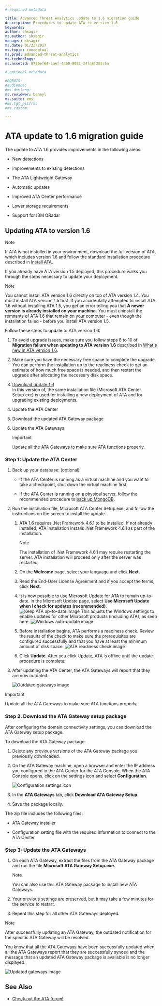 ```yaml
---
# required metadata

title: Advanced Threat Analytics update to 1.6 migration guide
description: Procedures to update ATA to version 1.6
keywords:
author: shsagir
ms.author: shsagir
manager: shsagir
ms.date: 01/23/2017
ms.topic: conceptual
ms.prod: advanced-threat-analytics
ms.technology:
ms.assetid: 0756ef64-3aef-4a69-8981-24fa8f285c6a

# optional metadata

#ROBOTS:
#audience:
#ms.devlang:
ms.reviewer: bennyl
ms.suite: ems
#ms.tgt_pltfrm:
#ms.custom:

---
```


# ATA update to 1.6 migration guide
The update to ATA 1.6 provides improvements in the following areas:

-   New detections

-   Improvements to existing detections

-   The ATA Lightweight Gateway

-   Automatic updates

-   Improved ATA Center performance

-   Lower storage requirements

-   Support for IBM QRadar

## Updating ATA to version 1.6
> [!NOTE] 
> If ATA is not installed in your environment, download the full version of ATA, which includes version 1.6 and follow the standard installation procedure described in [Install ATA](install-ata-step1.md).

If you already have ATA version 1.5 deployed, this procedure walks you through the steps necessary to update your deployment.

> [!NOTE] 
> You cannot install ATA version 1.6 directly on top of ATA version 1.4. You must install ATA version 1.5 first. If you accidentally attempted to install ATA 1.6 without installing ATA 1.5, you get an error telling you that **A newer version is already installed on your machine.** You must uninstall the remnants of ATA 1.6 that remain on your computer - even though the installation failed - before you install ATA version 1.5.

Follow these steps to update to ATA version 1.6:

1. To avoid upgrade issues, make sure you follow steps 8 to 10 of **Migration failure when updating to ATA version 1.6** described in [What's new in ATA version 1.6](whats-new-version-1.6.md).
2. Make sure you have the necessary free space to complete the upgrade. You can perform the installation up to the readiness check to get an estimate of how much free space is needed, and then restart the upgrade after allocating the  necessary disk space.
1.  [Download update 1.6](https://www.microsoft.com/evalcenter/evaluate-microsoft-advanced-threat-analytics)<br>
In this version of, the same installation file (Microsoft ATA Center Setup.exe) is used for installing a new deployment of ATA and for upgrading existing deployments.

2.  Update the ATA Center

3.  Download the updated ATA Gateway package

4.  Update the ATA Gateways

    > [!IMPORTANT]
    > Update all the ATA Gateways to make sure ATA functions properly.

### Step 1: Update the ATA Center

1.  Back up your database: (optional)

    -   If the ATA Center is running as a virtual machine and you want to take a checkpoint, shut down the virtual machine first.

    -   If the ATA Center is running on a physical server, follow the recommended procedure to [back up MongoDB](https://docs.mongodb.org/manual/core/backups/).

2.  Run the installation file, Microsoft ATA Center Setup.exe, and follow the instructions on the screen to install the update.

	1.  ATA 1.6 requires .Net Framework 4.6.1 to be installed. If not already installed, ATA installation installs .Net Framework 4.6.1 as part of the installation.
	
	    > [!NOTE] 
	    > The installation of .Net Framework 4.6.1 may require restarting the server. ATA installation will proceed only after the server was restarted.
    
	2.  On the **Welcome** page, select your language and click **Next**.

	3.  Read the End-User License Agreement and if you accept the terms, click **Next**.

	4.  It is now possible to use Microsoft Update for ATA to remain up-to-date.  In the Microsoft Update page, select **Use Microsoft Update when I check for updates (recommended)**.
    ![Keep ATA up-to-date image](media/ata_ms_update.png)
     This adjusts the Windows settings to enable updates for other Microsoft products (including ATA), as seen here. 
    ![Windows auto-update image](media/ata_installupdatesautomatically.png)

	5.  Before installation begins, ATA performs a readiness check. Review the results of the check to make sure the prerequisites are configured successfully and that you have at least the minimum amount of disk space. 
    ![ATA readiness check image](media/ata_install_readinesschecks.png)

	6.  Click **Update**. After you click Update, ATA is offline until the update procedure is complete.

3.  After updating the ATA Center, the ATA Gateways will report that they are now outdated.

    ![Outdated gateways image](media/ATA-center-outdated.png)

> [!IMPORTANT] 
> Update all the ATA Gateways to make sure ATA functions properly.

### Step 2. Download the ATA Gateway setup package
After configuring the domain connectivity settings, you can download the ATA Gateway setup package.

To download the ATA Gateway package:

1.  Delete any previous versions of the ATA Gateway package you previously downloaded.

2.  On the ATA Gateway machine, open a browser and enter the IP address you configured in the ATA Center for the ATA Console. When the ATA Console opens, click on the settings icon and select **Configuration**.

    ![Configuration settings icon](media/ATA-config-icon.png)

3.  In the **ATA Gateways** tab, click **Download ATA Gateway Setup**.

4.  Save the package locally.

The zip file includes the following files:

-   ATA Gateway installer

-   Configuration setting file with the required information to connect to the ATA Center

### Step 3: Update the ATA Gateways

1.  On each ATA Gateway, extract the files from the ATA Gateway package and run the file **Microsoft ATA Gateway Setup.exe**.

    > [!NOTE] 
    > You can also use this ATA Gateway package to install new ATA Gateways.

2.  Your previous settings are preserved, but it may take a few minutes for the service to restart.

3.  Repeat this step for all other ATA Gateways deployed.

> [!NOTE] 
> After successfully updating an ATA Gateway, the outdated notification for the specific ATA Gateway will be resolved.

You know that all the ATA Gateways have been successfully updated when all the ATA Gateways report that they are successfully synced and the message that an updated ATA Gateway package is available is no longer displayed.

![Updated gateways image](media/ATA-gw-updated.png)


## See Also

- [Check out the ATA forum!](https://social.technet.microsoft.com/Forums/security/home?forum=mata)
